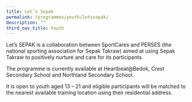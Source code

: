 ```yaml
---
title: Let’s Sepak
permalink: /programmes/youth/letssepak/
description: ""
third_nav_title: Youth
---
```

Let’s SEPAK is a collaboration between SportCares and PERSES (the national sporting association for Sepak Takraw) aimed at using Sepak Takraw to positively nurture and care for its participants.

The programme is currently available at Heartbeat@Bedok, Crest Secondary School and Northland Secondary School.

It is open to youth aged 13 – 21 and eligible participants will be matched to the nearest available training location using their residential address.